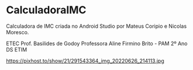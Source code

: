 # CalculadoraIMC
 Calculadora de IMC criada no Android Studio por Mateus Coripio e Nicolas Moresco.
 
 ETEC Prof. Basilides de Godoy
 Professora Aline Firmino Brito - PAM 2º Ano DS ETIM
 
 https://pixhost.to/show/21/291543364_img_20220626_214113.jpg
 
